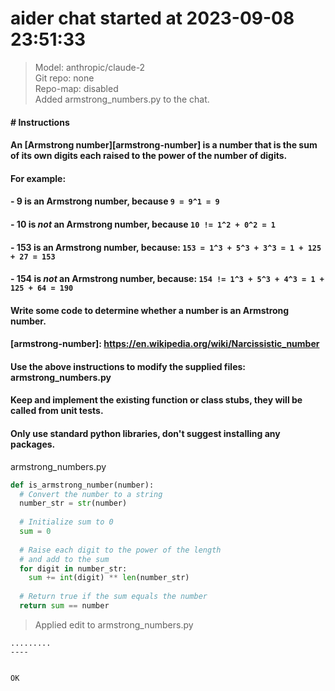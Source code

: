 
# aider chat started at 2023-09-08 23:51:33

> Model: anthropic/claude-2  
> Git repo: none  
> Repo-map: disabled  
> Added armstrong_numbers.py to the chat.  

#### # Instructions  
####   
#### An [Armstrong number][armstrong-number] is a number that is the sum of its own digits each raised to the power of the number of digits.  
####   
#### For example:  
####   
#### - 9 is an Armstrong number, because `9 = 9^1 = 9`  
#### - 10 is *not* an Armstrong number, because `10 != 1^2 + 0^2 = 1`  
#### - 153 is an Armstrong number, because: `153 = 1^3 + 5^3 + 3^3 = 1 + 125 + 27 = 153`  
#### - 154 is *not* an Armstrong number, because: `154 != 1^3 + 5^3 + 4^3 = 1 + 125 + 64 = 190`  
####   
#### Write some code to determine whether a number is an Armstrong number.  
####   
#### [armstrong-number]: https://en.wikipedia.org/wiki/Narcissistic_number  
####   
#### ####  
####   
#### Use the above instructions to modify the supplied files: armstrong_numbers.py  
#### Keep and implement the existing function or class stubs, they will be called from unit tests.  
#### Only use standard python libraries, don't suggest installing any packages.  

armstrong_numbers.py
```python
def is_armstrong_number(number):
  # Convert the number to a string
  number_str = str(number)
  
  # Initialize sum to 0
  sum = 0
  
  # Raise each digit to the power of the length
  # and add to the sum
  for digit in number_str:
    sum += int(digit) ** len(number_str)
    
  # Return true if the sum equals the number
  return sum == number
```

> Applied edit to armstrong_numbers.py  
```
.........
----


OK

```